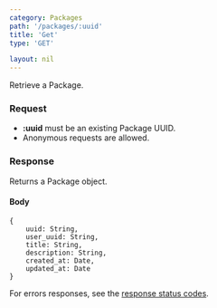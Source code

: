 ```yaml
---
category: Packages
path: '/packages/:uuid'
title: 'Get'
type: 'GET'

layout: nil
---
```


Retrieve a Package.

### Request

* **:uuid** must be an existing Package UUID.
* Anonymous requests are allowed.

### Response

Returns a Package object.

#### Body

    {
        uuid: String,
        user_uuid: String,
        title: String,
        description: String,
        created_at: Date,
        updated_at: Date
    }

For errors responses, see the [response status codes](#/response-status-codes).